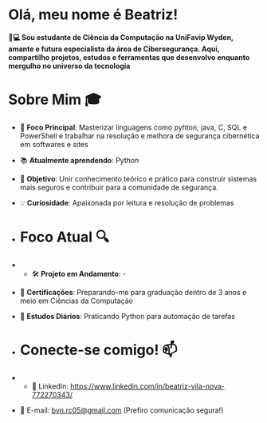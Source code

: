 # **Olá, meu nome é Beatriz!**
**👩💻 Sou estudante de Ciência da Computação na UniFavip Wyden, amante e futura especialista da área de Cibersegurança. Aqui, compartilho projetos, estudos e ferramentas que desenvolvo enquanto mergulho no universo da tecnologia**

# **Sobre Mim 🎓**
- 🔐 **Foco Principal**: Masterizar linguagens como pyhton, java, C, SQL e PowerShell e trabalhar na resolução e melhora de segurança cibernética em softwares e sites
- 📚 **Atualmente aprendendo**: Python  
- 🎯 **Objetivo**: Unir conhecimento teórico e prático para construir sistemas mais seguros e contribuir para a comunidade de segurança.  
- 💡 **Curiosidade**: Apaixonada por leitura e resolução de problemas

- # **Foco Atual 🔍**
- - 🛠️ **Projeto em Andamento**: -
- 📜 **Certificações**: Preparando-me para graduação dentro de 3 anos e meio em Ciências da Computação 
- 🌱 **Estudos Diários**: Praticando Python para automação de tarefas

- # **Conecte-se comigo! 📫**
- - 💼 LinkedIn: https://www.linkedin.com/in/beatriz-vila-nova-772270343/
- 📧 E-mail: bvn.rc05@gmail.com (Prefiro comunicação segura!)  
